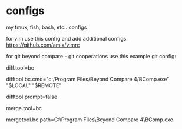 # configs
my tmux, fish, bash, etc.. configs

for vim use this config and add additional configs: https://github.com/amix/vimrc

for git beyond compare - git cooperations use this example git config:

diff.tool=bc

difftool.bc.cmd="c:/Program Files/Beyond Compare 4/BComp.exe" "$LOCAL" "$REMOTE"

difftool.prompt=false

merge.tool=bc

mergetool.bc.path=C:\Program Files\Beyond Compare 4\BComp.exe
